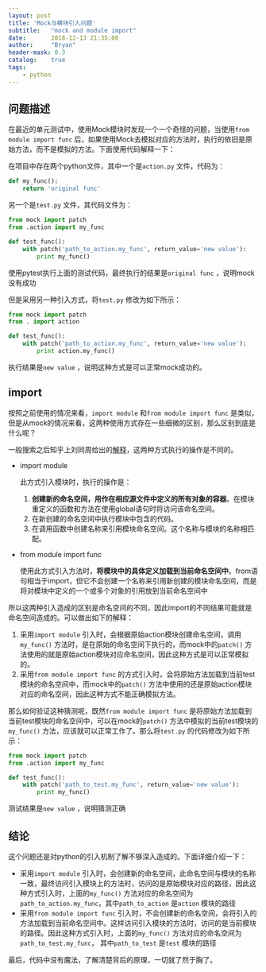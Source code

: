 ```yaml
---
layout: post
title: 'Mock与模块引入问题'
subtitle:   "mock and module import"
date:       2018-12-13 21:35:00
author:     "Bryan"
header-mask: 0.3
catalog:    true
tags:
    - python
---
```


## 问题描述

在最近的单元测试中，使用Mock模块时发现一个一个奇怪的问题，当使用`from module import func` 后，如果使用Mock去模拟对应的方法时，执行的依旧是原始方法，而不是模拟的方法。下面使用代码解释一下：

在项目中存在两个python文件，其中一个是`action.py` 文件，代码为：

```python
def my_func():
    return 'original func'
```

另一个是`test.py` 文件，其代码文件为：

```python
from mock import patch
from .action import my_func

def test_func():
    with patch('path_to_action.my_func', return_value='new value'):
        print my_func()

```

使用pytest执行上面的测试代码，最终执行的结果是`original func` ，说明mock没有成功

但是采用另一种引入方式，将`test.py` 修改为如下所示：

```python
from mock import patch
from . import action

def test_func():
    with patch('path_to_action.my_func', return_value='new value'):
        print action.my_func()
```

执行结果是`new value` ，说明这种方式是可以正常mock成功的。



## import

按照之前使用的情况来看，`import module` 和`from module import func` 是类似，但是从mock的情况来看，这两种使用方式存在一些细微的区别，那么区别到底是什么呢？

一般搜索之后知乎上刘同周给出的[解释](https://zhuanlan.zhihu.com/p/30836117)，这两种方式执行的操作是不同的。

- import module

  此方式引入模块时，执行的操作是：

  1. **创建新的命名空间，用作在相应源文件中定义的所有对象的容器**。在模块重定义的函数和方法在使用global语句时将访问该命名空间。
  2. 在新创建的命名空间中执行模块中包含的代码。
  3. 在调用函数中创建名称来引用模块命名空间。这个名称与模块的名称相匹配。

- from module import func

  使用此方式引入方法时，**将模块中的具体定义加载到当前命名空间中**。from语句相当于import，但它不会创建一个名称来引用新创建的模块命名空间，而是将对模块中定义的一个或多个对象的引用放到当前命名空间中

所以这两种引入造成的区别是命名空间的不同，因此import的不同结果可能就是命名空间造成的。可以做出如下的解释：

1. 采用`import module` 引入时，会根据原始action模块创建命名空间，调用`my_func()` 方法时，是在原始的命名空间下执行的，而mock中的`patch()` 方法使用的就是原始action模块对应命名空间，因此这种方式是可以正常模拟的。
2. 采用`from module import func` 的方式引入时，会将原始方法加载到当前test模块的命名空间中，而mock中的`patch()` 方法中使用的还是原始action模块对应的命名空间，因此这种方式不能正确模拟方法。

那么如何验证这种猜测呢，既然`from module import func` 是将原始方法加载到当前test模块的命名空间中，可以在mock的`patch()` 方法中模拟的当前test模块的`my_func()` 方法，应该就可以正常工作了。那么将`test.py` 的代码修改为如下所示：

```python
from mock import patch
from .action import my_func

def test_func():
    with patch('path_to_test.my_func', return_value='new value'):
        print my_func()
```

测试结果是`new value` ，说明猜测正确

## 结论

这个问题还是对python的引入机制了解不够深入造成的。下面详细介绍一下：

- 采用`import module` 引入时，会创建新的命名空间，此命名空间与模块的名称一致，最终访问引入模块上的方法时，访问的是原始模块对应的路径，因此这种方式引入时，上面的`my_func()` 方法对应的命名空间为`path_to_action.my_func`，其中`path_to_action` 是`action` 模块的路径
- 采用`from module import func` 引入时，不会创建新的命名空间，会将引入的方法加载到当前命名空间中。这样访问引入模块的方法时，访问的是当前模块的路径。因此这种方式引入时，上面的`my_func()` 方法对应的命名空间为`path_to_test.my_func`， 其中`path_to_test` 是`test` 模块的路径

最后，代码中没有魔法，了解清楚背后的原理，一切就了然于胸了。


